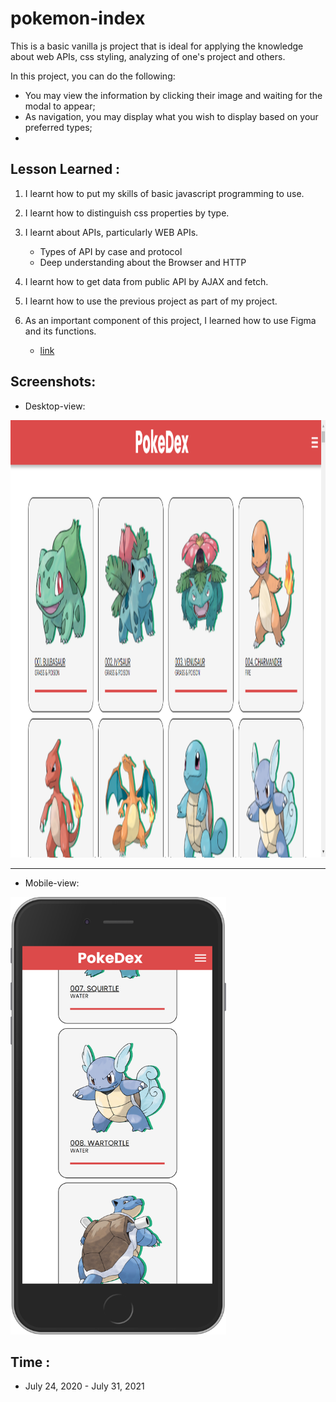# pokemon-index

This is a basic vanilla js project that is ideal for applying the knowledge about web APIs, css styling, analyzing of one's project and others.

In this project, you can do the following:

- You may view the information by clicking their image and waiting for the modal to appear;
- As navigation, you may display what you wish to display based on your preferred types;
-

## Lesson Learned :

1. I learnt how to put my skills of basic javascript programming to use.

2. I learnt how to distinguish css properties by type.

3. I learnt about APIs, particularly WEB APIs.

   - Types of API by case and protocol
   - Deep understanding about the Browser and HTTP

4. I learnt how to get data from public API by AJAX and fetch.

5. I learnt how to use the previous project as part of my project.

6. As an important component of this project, I learned how to use Figma and its functions.

   - [link](https://github.com/marloqwerty/10-pokemon-index/blob/main/pokedex.fig)

## Screenshots:

- Desktop-view:
<div>
  <img src="https://github.com/marloqwerty/10-pokemon-index/blob/main/assets/screenshots/pokemon-index-sc(2).png" alt="Main Screen" height="700dp">
</div>

---

- Mobile-view:
<div>
  <img src="https://github.com/marloqwerty/10-pokemon-index/blob/main/assets/screenshots/pokemon-index-sc(1).png" alt="Main Screen" height="700dp">
</div>

## Time :

- July 24, 2020 - July 31, 2021
